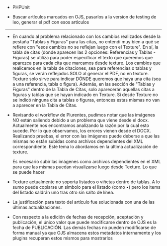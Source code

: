 
- PHPUnit

- Buscar artículos marcados en OJS, pasarlos a la version de testing de leo, generar el pdf con esos artículos

---

- En cuando al problema relacionado con los cambios realizados desde la pestaña "Tablas y Figuras" para las citas, no entendí muy bien a qué se refiere con "esos cambios no se reflejan luego con el Texture". En sí, la tabla de citas (donde aparecen las 2 opciones: Referencias y Tablas - Figuras) se utiliza para poder especificar el texto que queremos que aparezca para cada cita que marcamos desde texture. Los cambios que realicemos en la tabla de citaciones, sea para referencias o tablas y figuras, se verán reflejados SOLO al generar el PDF, no en texture. Texture solo sirve para indicar DÓNDE queremos que haya una cita (sea a una referencia, tabla o figura). 
  Además, en las sección de "Tablas y Figuras" dentro de la Tabla de Citas, solo aparecerán aquellas citas a figuras y tablas que se hayan indicado en Texture. Si desde Texture no se indicó ninguna cita a tablas o figuras, entonces estas mismas no van a aparecer en la Tabla de Citas.

- Revisando el workflow de Plurentes, pudimos notar que las imágenes NO están saliendo debido a un problema que viene desde el docx. Actualmente nos encontramos analizando la razón por la cual esto sucede. Por lo que observamos, los errores vienen desde el DOCX.
  Realizando pruebas, el error con las imágenes puede deberse a que las mismas no están subidas como archivos dependientes del XML correspondiente. Este tema lo abordamos en la última actualización de texture.
   
   Es necesario subir las imágenes como archivos dependientes en el XML para que las mismas puedan visualizarse luego desde Texture. 
   Lo que se puede hacer
   

- Texture actualmente no soporta listados o viñetas dentro de tablas. A lo sumo puede copiarse un símbolo para el listado (como •) pero los items del listado saldrán uno tras otro sin salto de línea.

- La justificación para texto del artículo fue solucionada con una de las últimas actualizaciones.

- Con respecto a la edición de fechas de recepción, aceptación y publicación, el único valor que puede modificarse dentro de OJS es la fecha de PUBLICACIÓN. Las demás fechas no pueden modificarse de forma manual ya que OJS almacena estos metadatos internamente y los plugins recuperan estos mismos para mostrarlos 